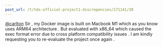 ```yaml
---
post_url: /t/tds-official-project1-discrepencies/171141/20
---
```

[@carlton](/u/carlton) Sir , my Docker image is built on Macbook M1 which as you know uses ARM64 architecture . But evaluated with x86\_64 which caused the exec format error due to cross platform compatibility issues . I am kindly requesting you to re-evaluate the project once again .